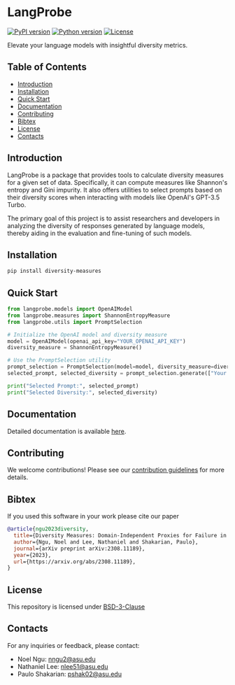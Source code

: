 # LangProbe

[![PyPI version](https://badge.fury.io/py/diversity-measures.svg)](LINK_TO_PYPI)
[![Python version](https://img.shields.io/badge/python-3.7%2B-blue)](LINK_TO_PYTHON_VERSION)
[![License](https://img.shields.io/badge/license-MIT-green)](LINK_TO_LICENSE)

Elevate your language models with insightful diversity metrics.

## Table of Contents

- [Introduction](#introduction)
- [Installation](#installation)
- [Quick Start](#quick-start)
- [Documentation](#documentation)
- [Contributing](#contributing)
- [Bibtex](#bibtex)
- [License](#license)
- [Contacts](#contacts)

## Introduction

LangProbe is a package that provides tools to calculate diversity measures for a given set of data. Specifically, it can compute measures like Shannon's entropy and Gini impurity. It also offers utilities to select prompts based on their diversity scores when interacting with models like OpenAI's GPT-3.5 Turbo.

The primary goal of this project is to assist researchers and developers in analyzing the diversity of responses generated by language models, thereby aiding in the evaluation and fine-tuning of such models.

## Installation

```bash
pip install diversity-measures
```

## Quick Start

```python
from langprobe.models import OpenAIModel
from langprobe.measures import ShannonEntropyMeasure
from langprobe.utils import PromptSelection

# Initialize the OpenAI model and diversity measure
model = OpenAIModel(openai_api_key="YOUR_OPENAI_API_KEY")
diversity_measure = ShannonEntropyMeasure()

# Use the PromptSelection utility
prompt_selection = PromptSelection(model=model, diversity_measure=diversity_measure)
selected_prompt, selected_diversity = prompt_selection.generate(["Your list of prompts here..."])

print("Selected Prompt:", selected_prompt)
print("Selected Diversity:", selected_diversity)
```

## Documentation

Detailed documentation is available [here]().

## Contributing

We welcome contributions! Please see our [contribution guidelines]() for more details.

## Bibtex

If you used this software in your work please cite our paper

```bibtex
@article{ngu2023diversity,
  title={Diversity Measures: Domain-Independent Proxies for Failure in Language Model Queries},
  author={Ngu, Noel and Lee, Nathaniel and Shakarian, Paulo},
  journal={arXiv preprint arXiv:2308.11189},
  year={2023},
  url={https://arxiv.org/abs/2308.11189},
}
```

## License

This repository is licensed under [BSD-3-Clause](LICENSE)

## Contacts

For any inquiries or feedback, please contact:

- Noel Ngu: [nngu2@asu.edu]()
- Nathaniel Lee: [nlee51@asu.edu]()
- Paulo Shakarian: [pshak02@asu.edu]()
